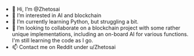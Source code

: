 - 👋 Hi, I’m @Zhetosai
- 👀 I’m interested in AI and blockchain
- 🌱 I’m currently learning Python, but struggling a bit.
- 💞️ I’m looking to collaborate on a blockchain project with some rather unique implementations, including an on-board AI for various functions. I'm still learning the code as I go.
- 📫 Contact me on Reddit under u/Zhetosai

<!---
Zhetosai/Zhetosai is a ✨ special ✨ repository because its `README.md` (this file) appears on your GitHub profile.
You can click the Preview link to take a look at your changes.
--->
